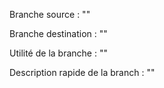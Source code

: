 Branche source : ""

Branche destination : ""

Utilité de la branche : ""

Description rapide de la branch : ""